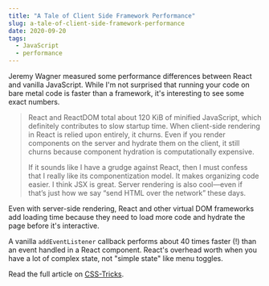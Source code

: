 ```yaml
---
title: "A Tale of Client Side Framework Performance"
slug: a-tale-of-client-side-framework-performance
date: 2020-09-20
tags:
  - JavaScript
  - performance
---
```


Jeremy Wagner measured some performance differences between React and vanilla JavaScript. While I'm not surprised that running your code on bare metal code is faster than a framework, it's interesting to see some exact numbers.

> React and ReactDOM total about 120 KiB of minified JavaScript, which definitely contributes to slow startup time. When client-side rendering in React is relied upon entirely, it churns. Even if you render components on the server and hydrate them on the client, it still churns because component hydration is computationally expensive.
>
> If it sounds like I have a grudge against React, then I must confess that I really like its componentization model. It makes organizing code easier. I think JSX is great. Server rendering is also cool—even if that’s just how we say “send HTML over the network” these days.

Even with server-side rendering, React and other virtual DOM frameworks add loading time because they need to load more code and hydrate the page before it's interactive.

A vanilla `addEventListener` callback performs about 40 times faster (!) than an event handled in a React component. React's overhead worth when you have a lot of complex state, not "simple state" like menu toggles.

Read the full article on [CSS-Tricks](https://css-tricks.com/radeventlistener-a-tale-of-client-side-framework-performance/).
